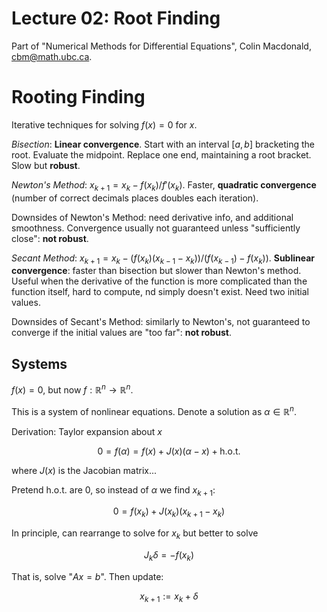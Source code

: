 Lecture 02: Root Finding
========================

Part of "Numerical Methods for Differential Equations", Colin
Macdonald, <cbm@math.ubc.ca>.


Rooting Finding
===============

Iterative techniques for solving $f(x) = 0$ for $x$.

*Bisection*: **Linear convergence**. Start with an interval $[a, b]$ bracketing the root.
Evaluate the midpoint.  Replace one end, maintaining a root bracket.
  Slow but **robust**.

*Newton's Method*: $x_{k+1} = x_k - f(x_k) / f'(x_k)$.  Faster,
**quadratic convergence** (number of correct decimals places doubles each
iteration).

Downsides of Newton's Method: need derivative info, and additional
smoothness.  Convergence usually not guaranteed unless "sufficiently
close": **not robust**.

*Secant Method*: $x_{k+1} = x_k - (f(x_k) (x_{k-1} - x_k)) / (f(x_{k-1}) - f(x_k))$. **Sublinear convergence**:
faster than bisection but slower than Newton's method. Useful when the derivative of the function is more complicated
than the function itself, hard to compute, nd simply doesn't exist. Need two initial values.

Downsides of Secant's Method: similarly to Newton's, not guaranteed to converge if the initial
values are "too far": **not robust**.


Systems
-------

$f(x) = 0$, but now $f : \mathbb{R}^n \to \mathbb{R}^n$.

This is a system of nonlinear equations.  Denote a solution as $\alpha
\in \mathbb{R}^n$.

Derivation: Taylor expansion about $x$

  $$ 0 = f(\alpha) = f(x) + J(x) (\alpha - x) + \text{h.o.t.} $$

where $J(x)$ is the Jacobian matrix...

Pretend h.o.t. are 0, so instead of $\alpha$ we find $x_{k+1}$:

  $$ 0 = f(x_k) + J(x_k) (x_{k+1} - x_k) $$

In principle, can rearrange to solve for $x_k$ but better to solve

  $$ J_k \delta = -f(x_k) $$

That is, solve "$Ax = b$".  Then update:

  $$ x_{k+1} := x_k + \delta $$



